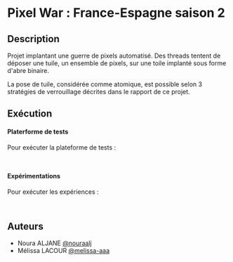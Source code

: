 
# Pixel War : France-Espagne saison 2 

## Description

Projet implantant une guerre de pixels automatisé. Des threads tentent de déposer une tuile, un ensemble de pixels, sur une toile implanté sous forme d'abre binaire.

La pose de tuile, considérée comme atomique, est possible selon 3 stratégies de verrouillage décrites dans le rapport de ce projet.

## Exécution
#### Platerforme de tests 

Pour exécuter la plateforme de tests : 
```bash
  
```
#### Expérimentations
Pour exécuter les expériences : 
```bash
  
```

## Auteurs
- Noura ALJANE [@nouraalj](https://www.github.com/octokatherine)
- Mélissa LACOUR [@melissa-aaa](https://github.com/melissa-aaa)
